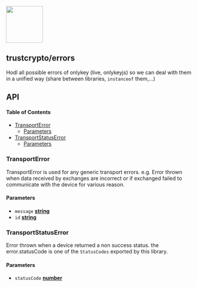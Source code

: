 <img src="https://user-images.githubusercontent.com/211411/34776833-6f1ef4da-f618-11e7-8b13-f0697901d6a8.png" height="100" />

## trustcrypto/errors

Hodl all possible errors of onlykey (live, onlykeyjs) so we can deal with them in a unified way (share between libraries, `instanceof` them,...)

## API

<!-- Generated by documentation.js. Update this documentation by updating the source code. -->

#### Table of Contents

-   [TransportError](#transporterror)
    -   [Parameters](#parameters)
-   [TransportStatusError](#transportstatuserror)
    -   [Parameters](#parameters-1)

### TransportError

TransportError is used for any generic transport errors.
e.g. Error thrown when data received by exchanges are incorrect or if exchanged failed to communicate with the device for various reason.

#### Parameters

-   `message` **[string](https://developer.mozilla.org/docs/Web/JavaScript/Reference/Global_Objects/String)** 
-   `id` **[string](https://developer.mozilla.org/docs/Web/JavaScript/Reference/Global_Objects/String)** 

### TransportStatusError

Error thrown when a device returned a non success status.
the error.statusCode is one of the `StatusCodes` exported by this library.

#### Parameters

-   `statusCode` **[number](https://developer.mozilla.org/docs/Web/JavaScript/Reference/Global_Objects/Number)** 
